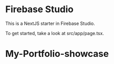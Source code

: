 # Firebase Studio

This is a NextJS starter in Firebase Studio.

To get started, take a look at src/app/page.tsx.
# My-Portfolio-showcase
